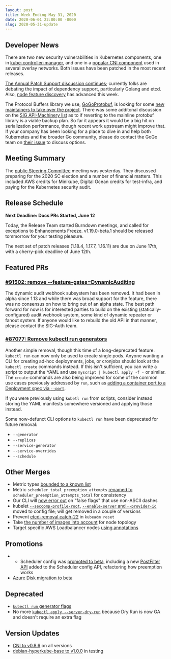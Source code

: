 ```yaml
---
layout: post
title: Week Ending May 31, 2020
date: 2020-06-01 22:00:00 -0000
slug: 2020-05-31-update
---
```


## Developer News

There are two new security vulnerabilities in Kubernetes components, one in [kube-controller-manager](https://groups.google.com/forum/#!topic/kubernetes-dev/yoCzkO9e88c), and one in a [popular CNI component](https://groups.google.com/forum/#!topic/kubernetes-dev/5U7F1QuPccA) used in several overlay networks.  Both issues have been patched in the most recent releases.

[The Annual Patch Support discussion continues](https://groups.google.com/forum/#!topic/kubernetes-dev/tOe2UFB_weQ); currently folks are debating the impact of dependency support, particularly Golang and etcd. Also, [node feature discovery](https://github.com/kubernetes-sigs/node-feature-discovery/releases/tag/v0.6.0) has advanced this week.

The Protocol Buffers library we use, [GoGoProtobuf](https://github.com/gogo/protobuf), is looking for some [new maintainers to take over the project](https://github.com/gogo/protobuf/issues/691). There was some additonal discussion on the [SIG API-Machinery list](https://groups.google.com/forum/#!msg/kubernetes-sig-api-machinery/tcwFubV9Boo/nvjwI4GLAAAJ) as to if reverting to the mainline protobuf library is a viable backup plan. So far it appears it would be a big hit on serialization performance, though recent work upstream might improve that. If your company has been looking for a place to dive in and help both Kubernetes and the broader Go community, please do contact the GoGo team on [their issue](https://github.com/gogo/protobuf/issues/691) to discuss options.

## Meeting Summary

The [public Steering Committee](https://docs.google.com/document/d/1qazwMIHGeF3iUh5xMJIJ6PDr-S3bNkT8tNLRkSiOkOU/edit#) meeting was yesterday.  They discussed preparing for the 2020 SC election and a number of financial matters.  This included AWS credits for Minikube, Digital Ocean credits for test-infra, and paying for the Kubernetes security audit.

## Release Schedule

**Next Deadline: Docs PRs Started, June 12**

Today, the Release Team started Burndown meetings, and called for exceptions to Enhancements Freeze.  v1.19.0-beta.1 should be released tommorrow for your testing pleasure.

The next set of patch releases (1.18.4, 1.17.7, 1.16.11) are due on June 17th, with a cherry-pick deadline of June 12th.

## Featured PRs

### [#91502: remove --feature-gates=DynamicAuditing](https://github.com/kubernetes/kubernetes/pull/91502)

The dynamic audit webhook subsystem has been removed. It had been in alpha since 1.13 and while there was broad support for the feature, there was no consensus on how to bring out of an alpha state. The best path forward for now is for interested parties to build on the existing (statically-configured) audit webhook system, some kind of dynamic repeater or fanout system. If anyone would like to rebuild the old API in that manner, please contact the SIG-Auth team.

### [#87077: Remove kubectl run generators](https://github.com/kubernetes/kubernetes/pull/87077)

Another simple removal, though this time of a long-deprecated feature. `kubectl run` can now only be used to create single pods. Anyone wanting a CLI for creating ad-hoc deployments, jobs, or cronjobs should look at the `kubectl create` commands instead. If this isn't suffcient, you can write a script to output the YAML and use `myscript | kubectl apply -f -` or similar. The `create` commands are also being improved for some of the common use cases previously addressed by `run`, such as [adding a container port to a Deployment spec via `--port`](https://github.com/kubernetes/kubernetes/pull/91113).

If you were previously using `kubetl run` from scripts, consider instead storing the YAML manifests somewhere versioned and applying those instead.

Some now-defunct CLI options to `kubectl run` have been deprecated for future removal:

* `--generator`
* `--replicas`
* `--service-generator`
* `--service-overrides`
* `--schedule`


## Other Merges

* Metric types [bounded to a known list](https://github.com/kubernetes/kubernetes/pull/89451)
* Metric `scheduler_total_preemption_attempts` [renamed to](https://github.com/kubernetes/kubernetes/pull/91448) `scheduler_preemption_attempts_total` for consistency
* Our CLI will [now error out](https://github.com/kubernetes/kubernetes/pull/91349) on "false flags" that use non-ASCII dashes
* kubelet [`--seccomp-profile-root`](https://github.com/kubernetes/kubernetes/pull/91182), [`--enable-server` and `--provider-id`](https://github.com/kubernetes/kubernetes/pull/90494) moved to config file; will get removed in a couple of versions
* Prevent [etcd-removal catch-22](https://github.com/kubernetes/kubernetes/pull/91145) in `kubeadm reset`
* Take [the number of images into account](https://github.com/kubernetes/kubernetes/pull/91138) for node topology
* Target specific AWS Loadbalancer nodes [using annotations](https://github.com/kubernetes/kubernetes/pull/90943)

## Promotions

* * Scheduler config was [promoted to beta](https://github.com/kubernetes/kubernetes/pull/91420), including a new [PostFilter API](https://github.com/kubernetes/kubernetes/pull/91547) added to the Scheduler config API, refactoring how preemption works
* [Azure Disk migration to beta](https://github.com/kubernetes/kubernetes/pull/90896)

## Deprecated

* [`kubectl run` generator flags](https://github.com/kubernetes/kubernetes/pull/87077)
* No more [`kubectl apply --server-dry-run`](https://github.com/kubernetes/kubernetes/pull/91308) because Dry Run is now GA and doesn't require an extra flag

## Version Updates

* [CNI to v0.8.6](https://github.com/kubernetes/kubernetes/pull/91370) on all versions
* [debian-hyperkube-base to v1.0.0](https://github.com/kubernetes/kubernetes/pull/91476) in testing
